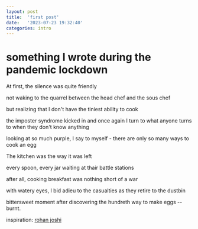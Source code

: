 ```yaml
---
layout: post
title:  'first post'
date:   '2023-07-23 19:32:40'
categories: intro
---
```


# something I wrote during the pandemic lockdown

At first, the silence was quite friendly

not waking to the quarrel between the head chef and the sous chef

but realizing that I don't have the tiniest ability to cook

the imposter syndrome kicked in and once again I turn to what anyone
turns to when they don't know anything

looking at so much purple, I say to myself - there are only so many ways to cook an egg

The kitchen was the way it was left

every spoon, every jar waiting at thair battle stations

after all, cooking breakfast was nothing short of a war

with watery eyes, I bid adieu to the casualties as they retire to the dustbin

bittersweet moment after discovering the hundreth way to make eggs -- burnt.

inspiration: [rohan joshi](https://www.instagram.com/p/CRibOR2lAO2/)

